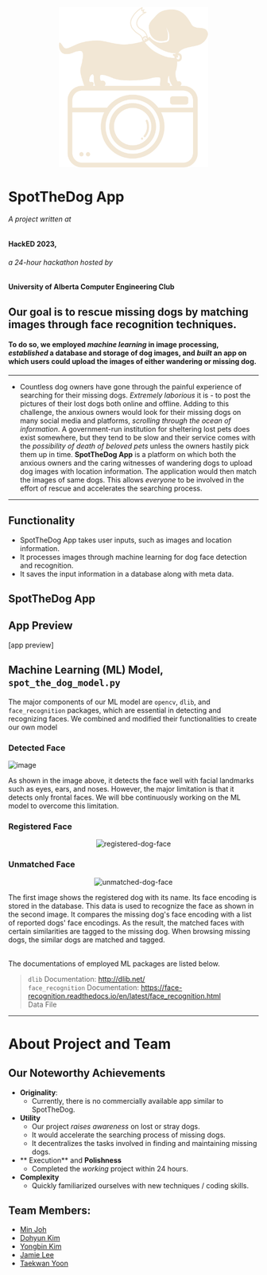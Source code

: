 <p align="center">
  <img src="./SpotTheDogApp/assets/logo.png" alt="Spot-the-Dog-logo" width="300" />
</p>

# SpotTheDog App
###### A project written at
#### HackED 2023,
###### a 24-hour hackathon hosted by
#### University of Alberta Computer Engineering Club

## Our goal is to rescue missing dogs by matching images through face recognition techniques. 
#### To do so, we employed _machine learning_ in image processing, _established_ a database and storage of dog images, and _built_ an app on which users could upload the images of either wandering or missing dog.
---
- Countless dog owners have gone through the painful experience of searching for their missing dogs. _Extremely laborious_ it is - to post the pictures of their lost dogs both online and offline. Adding to this challenge, the anxious owners would look for their missing dogs on many social media and platforms, _scrolling through the ocean of information_. A government-run institution for sheltering lost pets does exist somewhere, but they tend to be slow and their service comes with the _possibility of death of beloved pets_ unless the owners hastily pick them up in time. **SpotTheDog App** is a platform on which both the anxious owners and the caring witnesses of wandering dogs to upload dog images with location information. The application would then match the images of same dogs. This allows _everyone_ to be involved in the effort of rescue and accelerates the searching process.
---
## Functionality
- SpotTheDog App takes user inputs, such as images and location information.
- It processes images through machine learning for dog face detection and recognition.
- It saves the input information in a database along with meta data.

## SpotTheDog App

## App Preview
[app preview]

## Machine Learning (ML) Model, <code>spot_the_dog_model.py</code>
<p>
The major components of our ML model are <code>opencv</code>, <code>dlib</code>, and <code>face_recognition</code> packages, which are essential in detecting and recognizing faces. We combined and modified their functionalities to create our own model
</p>

### Detected Face
![image](https://user-images.githubusercontent.com/106040183/211198531-fa972f9e-3440-412e-a2a6-44b48aef62a0.png)

<p>
As shown in the image above, it detects the face well with facial landmarks such as eyes, ears, and noses. However, the major limitation is that it detects only frontal faces. We will bbe continuously working on the ML model to overcome this limitation.
</p>

### Registered Face
<p align="center">
  <img src="https://user-images.githubusercontent.com/106040183/211202627-0d77298e-f28c-418c-a623-5b0fbc864f1d.png" alt="registered-dog-face" width="300" />
</p>

### Unmatched Face
<p align="center">
  <img src="https://user-images.githubusercontent.com/106040183/211202635-382c98a2-b0d2-42be-b042-d43e401bfb7d.png" alt="unmatched-dog-face" width="300" />
</p>

<p>
The first image shows the registered dog with its name. Its face encoding is stored in the database. This data is used to recognize the face as shown in the second image. It compares the missing dog's face encoding with a list of reported dogs' face encodings. As the result, the matched faces with certain similarities are tagged to the missing dog. When browsing missing dogs, the similar dogs are matched and tagged. <br><br>

The documentations of employed ML packages are listed below.
</p>

> <code>dlib</code> Documentation: http://dlib.net/ <br>
> <code>face_recognition</code> Documentation: https://face-recognition.readthedocs.io/en/latest/face_recognition.html <br>
> Data File <br>

---
# About Project and Team
## Our Noteworthy Achievements
- **Originality**:
    - Currently, there is no commercially available app similar to SpotTheDog.
- **Utility**
    - Our project _raises awareness_ on lost or stray dogs.
    - It would accelerate the searching process of missing dogs.
    - It decentralizes the tasks involved in finding and maintaining missing dogs.
- ** Execution** and **Polishness**
    - Completed the _working_ project within 24 hours.
- **Complexity**
    - Quickly familiarized ourselves with new techniques / coding skills.

## Team Members:
* [Min Joh](https://github.com/CavityKingu)
* [Dohyun Kim](https://github.com/kdhminime)
* [Yongbin Kim](https://github.com/yongbin4) 
* [Jamie Lee](https://github.com/jamielee0629)
* [Taekwan Yoon](https://github.com/taekwan-yoon)
